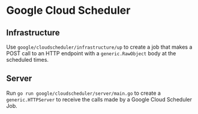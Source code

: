 # Google Cloud Scheduler

## Infrastructure

Use `google/cloudscheduler/infrastructure/up` to create a job that makes a POST call to an HTTP endpoint with a `generic.RawObject` body at the scheduled times.

## Server

Run `go run google/cloudscheduler/server/main.go` to create a `generic.HTTPServer` to receive the calls made by a Google Cloud Scheduler Job.
